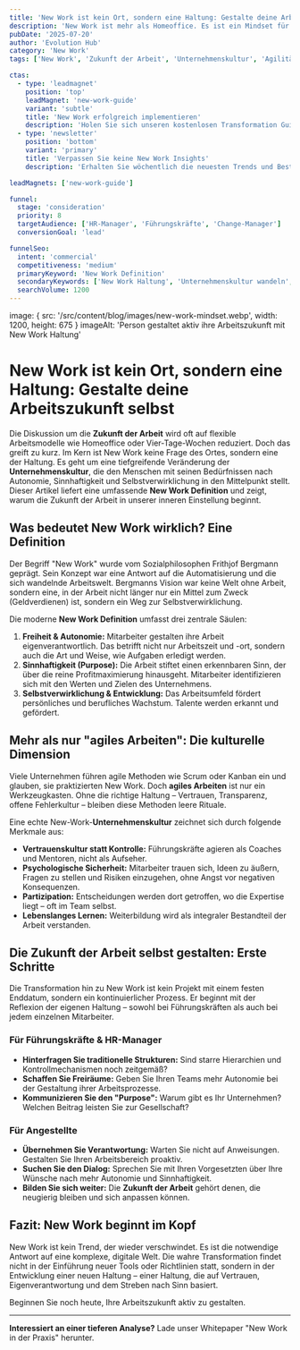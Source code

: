 ```yaml
---
title: 'New Work ist kein Ort, sondern eine Haltung: Gestalte deine Arbeitszukunft selbst.'
description: 'New Work ist mehr als Homeoffice. Es ist ein Mindset für Autonomie, Sinnhaftigkeit und Selbstverwirklichung in der modernen Arbeitswelt.'
pubDate: '2025-07-20'
author: 'Evolution Hub'
category: 'New Work'
tags: ['New Work', 'Zukunft der Arbeit', 'Unternehmenskultur', 'Agilität']

ctas:
  - type: 'leadmagnet'
    position: 'top'
    leadMagnet: 'new-work-guide'
    variant: 'subtle'
    title: 'New Work erfolgreich implementieren'
    description: 'Holen Sie sich unseren kostenlosen Transformation Guide mit praxiserprobten Strategien.'
  - type: 'newsletter'
    position: 'bottom'
    variant: 'primary'
    title: 'Verpassen Sie keine New Work Insights'
    description: 'Erhalten Sie wöchentlich die neuesten Trends und Best Practices direkt in Ihr Postfach.'

leadMagnets: ['new-work-guide']

funnel:
  stage: 'consideration'
  priority: 8
  targetAudience: ['HR-Manager', 'Führungskräfte', 'Change-Manager']
  conversionGoal: 'lead'

funnelSeo:
  intent: 'commercial'
  competitiveness: 'medium'
  primaryKeyword: 'New Work Definition'
  secondaryKeywords: ['New Work Haltung', 'Unternehmenskultur wandeln', 'Zukunft der Arbeit']
  searchVolume: 1200
---
```

image: { src: '/src/content/blog/images/new-work-mindset.webp', width: 1200, height: 675 }
imageAlt: 'Person gestaltet aktiv ihre Arbeitszukunft mit New Work Haltung'

# New Work ist kein Ort, sondern eine Haltung: Gestalte deine Arbeitszukunft selbst

Die Diskussion um die **Zukunft der Arbeit** wird oft auf flexible Arbeitsmodelle wie Homeoffice oder Vier-Tage-Wochen reduziert. Doch das greift zu kurz. Im Kern ist New Work keine Frage des Ortes, sondern eine der Haltung. Es geht um eine tiefgreifende Veränderung der **Unternehmenskultur**, die den Menschen mit seinen Bedürfnissen nach Autonomie, Sinnhaftigkeit und Selbstverwirklichung in den Mittelpunkt stellt. Dieser Artikel liefert eine umfassende **New Work Definition** und zeigt, warum die Zukunft der Arbeit in unserer inneren Einstellung beginnt.

## Was bedeutet New Work wirklich? Eine Definition

Der Begriff "New Work" wurde vom Sozialphilosophen Frithjof Bergmann geprägt. Sein Konzept war eine Antwort auf die Automatisierung und die sich wandelnde Arbeitswelt. Bergmanns Vision war keine Welt ohne Arbeit, sondern eine, in der Arbeit nicht länger nur ein Mittel zum Zweck (Geldverdienen) ist, sondern ein Weg zur Selbstverwirklichung.

Die moderne **New Work Definition** umfasst drei zentrale Säulen:

1. **Freiheit & Autonomie:** Mitarbeiter gestalten ihre Arbeit eigenverantwortlich. Das betrifft nicht nur Arbeitszeit und -ort, sondern auch die Art und Weise, wie Aufgaben erledigt werden.
2. **Sinnhaftigkeit (Purpose):** Die Arbeit stiftet einen erkennbaren Sinn, der über die reine Profitmaximierung hinausgeht. Mitarbeiter identifizieren sich mit den Werten und Zielen des Unternehmens.
3. **Selbstverwirklichung & Entwicklung:** Das Arbeitsumfeld fördert persönliches und berufliches Wachstum. Talente werden erkannt und gefördert.

## Mehr als nur "agiles Arbeiten": Die kulturelle Dimension

Viele Unternehmen führen agile Methoden wie Scrum oder Kanban ein und glauben, sie praktizierten New Work. Doch **agiles Arbeiten** ist nur ein Werkzeugkasten. Ohne die richtige Haltung – Vertrauen, Transparenz, offene Fehlerkultur – bleiben diese Methoden leere Rituale.

Eine echte New-Work-**Unternehmenskultur** zeichnet sich durch folgende Merkmale aus:

* **Vertrauenskultur statt Kontrolle:** Führungskräfte agieren als Coaches und Mentoren, nicht als Aufseher.
* **Psychologische Sicherheit:** Mitarbeiter trauen sich, Ideen zu äußern, Fragen zu stellen und Risiken einzugehen, ohne Angst vor negativen Konsequenzen.
* **Partizipation:** Entscheidungen werden dort getroffen, wo die Expertise liegt – oft im Team selbst.
* **Lebenslanges Lernen:** Weiterbildung wird als integraler Bestandteil der Arbeit verstanden.

## Die Zukunft der Arbeit selbst gestalten: Erste Schritte

Die Transformation hin zu New Work ist kein Projekt mit einem festen Enddatum, sondern ein kontinuierlicher Prozess. Er beginnt mit der Reflexion der eigenen Haltung – sowohl bei Führungskräften als auch bei jedem einzelnen Mitarbeiter.

### Für Führungskräfte & HR-Manager

* **Hinterfragen Sie traditionelle Strukturen:** Sind starre Hierarchien und Kontrollmechanismen noch zeitgemäß?
* **Schaffen Sie Freiräume:** Geben Sie Ihren Teams mehr Autonomie bei der Gestaltung ihrer Arbeitsprozesse.
* **Kommunizieren Sie den "Purpose":** Warum gibt es Ihr Unternehmen? Welchen Beitrag leisten Sie zur Gesellschaft?

### Für Angestellte

* **Übernehmen Sie Verantwortung:** Warten Sie nicht auf Anweisungen. Gestalten Sie Ihren Arbeitsbereich proaktiv.
* **Suchen Sie den Dialog:** Sprechen Sie mit Ihren Vorgesetzten über Ihre Wünsche nach mehr Autonomie und Sinnhaftigkeit.
* **Bilden Sie sich weiter:** Die **Zukunft der Arbeit** gehört denen, die neugierig bleiben und sich anpassen können.

## Fazit: New Work beginnt im Kopf

New Work ist kein Trend, der wieder verschwindet. Es ist die notwendige Antwort auf eine komplexe, digitale Welt. Die wahre Transformation findet nicht in der Einführung neuer Tools oder Richtlinien statt, sondern in der Entwicklung einer neuen Haltung – einer Haltung, die auf Vertrauen, Eigenverantwortung und dem Streben nach Sinn basiert.

Beginnen Sie noch heute, Ihre Arbeitszukunft aktiv zu gestalten.

---

**Interessiert an einer tieferen Analyse?** Lade unser Whitepaper "New Work in der Praxis" herunter.
